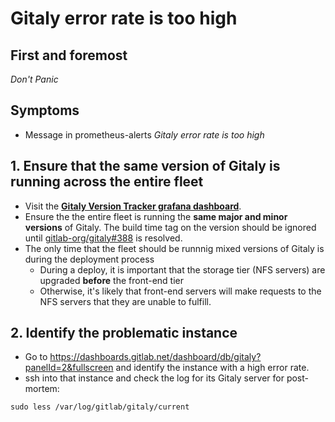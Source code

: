 # Gitaly error rate is too high

## First and foremost

*Don't Panic*

## Symptoms

* Message in prometheus-alerts _Gitaly error rate is too high_

## 1. Ensure that the same version of Gitaly is running across the entire fleet

- Visit the **[Gitaly Version Tracker grafana dashboard](https://dashboards.gitlab.net/dashboard/db/gitaly-version-tracker?orgId=1)**.
- Ensure the the entire fleet is running the **same major and minor versions** of Gitaly. The build time tag on the version should be ignored until [gitlab-org/gitaly#388](https://gitlab.com/gitlab-org/gitaly/issues/388) is resolved.
- The only time that the fleet should be runnnig mixed versions of Gitaly is during the deployment process
  - During a deploy, it is important that the storage tier (NFS servers) are upgraded **before** the front-end tier
  - Otherwise, it's likely that front-end servers will make requests to the NFS servers that they are unable to fulfill.


## 2. Identify the problematic instance

- Go to https://dashboards.gitlab.net/dashboard/db/gitaly?panelId=2&fullscreen and
identify the instance with a high error rate.
- ssh into that instance and check the log for its Gitaly server for post-mortem:

```
sudo less /var/log/gitlab/gitaly/current
```

